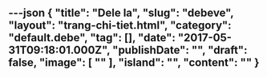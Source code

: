 ---json
{
    "title": "Dele la",
    "slug": "debeve",
    "layout": "trang-chi-tiet.html",
    "category": "default.debe",
    "tag": [],
    "date": "2017-05-31T09:18:01.000Z",
    "publishDate": "",
    "draft": false,
    "image": [
        ""
    ],
    "island": "",
    "__content__": ""
}
---
